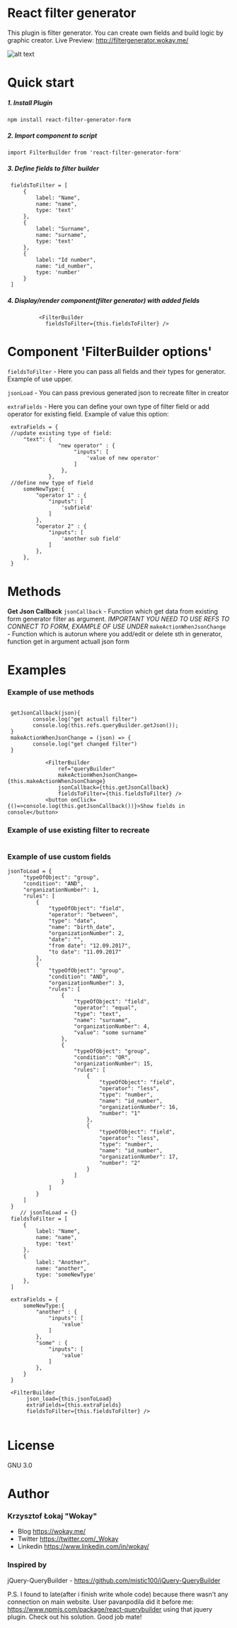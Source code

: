 # React filter generator
This plugin is filter generator. You can create own fields and build logic by graphic creator.
Live Preview: http://filtergenerator.wokay.me/

![alt text](https://api.wokay.me/uploads/1531606708.gif)


# Quick start
##### 1. Install Plugin
`npm install react-filter-generator-form`
##### 2. Import component to script
`import FilterBuilder from 'react-filter-generator-form'`
##### 3. Define fields to filter builder
```
 fieldsToFilter = [
     {
         label: "Name",
         name: "name",
         type: 'text'
     },
     {
         label: "Surname",
         name: "surname",
         type: 'text'
     },
     {
         label: "Id number",
         name: "id_number",
         type: 'number'
     }
 ]
```
##### 4. Display/render component(filter generator) with added fields
```
          <FilterBuilder 
            fieldsToFilter={this.fieldsToFilter} />
```

# Component 'FilterBuilder options'
`fieldsToFilter` - Here you can pass all fields and their types for generator. Example of use upper.

`jsonLoad` - You can pass previous generated json to recreate filter in creator

`extraFields` - Here you can define your own type of filter field or add operator for existing field. Example of value this option:
```
 extraFields = {
 //update existing type of field:
     "text": {
                "new operator" : {
                     "inputs": [
                         'value of new operator'
                     ]
                 },
             },
 //define new type of field
     someNewType:{
         "operator 1" : {
             "inputs": [
                 'subfield'
             ]
         },
         "operator 2" : {
             "inputs": [
                 'another sub field'
             ]
         },
     },
 }
```
# Methods
**Get Json Callback**
`jsonCallback` - Function which get data from existing form generator filter as argument. _IMPORTANT YOU NEED TO USE REFS TO CONNECT TO FORM, EXAMPLE OF USE UNDER_
`makeActionWhenJsonChange` - Function which is autorun where you add/edit or delete sth in generator, function get in argument actuall json form

# Examples
### Example of use methods
```

 getJsonCallback(json){
        console.log("get actuall filter")
        console.log(this.refs.queryBuilder.getJson());
 }
 makeActionWhenJsonChange = (json) => {
        console.log("get changed filter")
 }
 
            <FilterBuilder
                ref="queryBuilder"
                makeActionWhenJsonChange={this.makeActionWhenJsonChange}
                jsonCallback={this.getJsonCallback}
                fieldsToFilter={this.fieldsToFilter} />
            <button onClick={()=>console.log(this.getJsonCallback())}>Show fields in console</button>

```
### Example of use existing filter to recreate
```

```
### Example of use custom fields
```
jsonToLoad = {
     "typeOfObject": "group",
     "condition": "AND",
     "organizationNumber": 1,
     "rules": [
         {
             "typeOfObject": "field",
             "operator": "between",
             "type": "date",
             "name": "birth_date",
             "organizationNumber": 2,
             "date": "",
             "from date": "12.09.2017",
             "to date": "11.09.2017"
         },
         {
             "typeOfObject": "group",
             "condition": "AND",
             "organizationNumber": 3,
             "rules": [
                 {
                     "typeOfObject": "field",
                     "operator": "equal",
                     "type": "text",
                     "name": "surname",
                     "organizationNumber": 4,
                     "value": "some surname"
                 },
                 {
                     "typeOfObject": "group",
                     "condition": "OR",
                     "organizationNumber": 15,
                     "rules": [
                         {
                             "typeOfObject": "field",
                             "operator": "less",
                             "type": "number",
                             "name": "id_number",
                             "organizationNumber": 16,
                             "number": "1"
                         },
                         {
                             "typeOfObject": "field",
                             "operator": "less",
                             "type": "number",
                             "name": "id_number",
                             "organizationNumber": 17,
                             "number": "2"
                         }
                     ]
                 }
             ]
         }
     ]
 }
    // jsonToLoad = {}
 fieldsToFilter = [
     {
         label: "Name",
         name: "name",
         type: 'text'
     },
     {
         label: "Another",
         name: "another",
         type: 'someNewType'
     },
 ]

 extraFields = {
     someNewType:{
         "another" : {
             "inputs": [
                 'value'
             ]
         },
         "some" : {
             "inputs": [
                 'value'
             ]
         },
     }
 }
 
 <FilterBuilder 
      json_load={this.jsonToLoad}
      extraFields={this.extraFields}
      fieldsToFilter={this.fieldsToFilter} />
             
```


# License
GNU 3.0

# Author

### Krzysztof Łokaj "Wokay"
- Blog https://wokay.me/
- Twitter https://twitter.com/_Wokay
- Linkedin https://www.linkedin.com/in/wokay/

### Inspired by
jQuery-QueryBuilder - https://github.com/mistic100/jQuery-QueryBuilder

P.S. I found to late(after i finish write whole code) because there wasn't any connection on main website.
User pavanpodila did it before me: https://www.npmjs.com/package/react-querybuilder using that jquery plugin. Check out his solution. Good job mate!